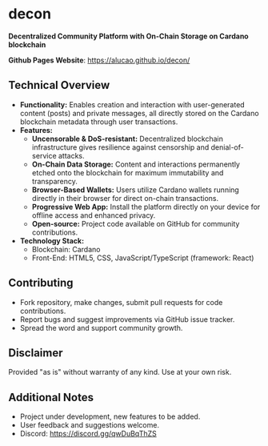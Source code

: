 # **decon**

**Decentralized Community Platform with On-Chain Storage on Cardano blockchain**

**Github Pages Website**: https://alucao.github.io/decon/

## Technical Overview

* **Functionality:** Enables creation and interaction with user-generated content (posts) and private messages, all directly stored on the Cardano blockchain metadata through user transactions.
* **Features:**
    - **Uncensorable & DoS-resistant:** Decentralized blockchain infrastructure gives resilience against censorship and denial-of-service attacks.
    - **On-Chain Data Storage:** Content and interactions permanently etched onto the blockchain for maximum immutability and transparency.
    - **Browser-Based Wallets:** Users utilize Cardano wallets running directly in their browser for direct on-chain transactions.
    - **Progressive Web App:** Install the platform directly on your device for offline access and enhanced privacy.
    - **Open-source:** Project code available on GitHub for community contributions.
* **Technology Stack:**
    - Blockchain: Cardano
    - Front-End: HTML5, CSS, JavaScript/TypeScript (framework: React)

## Contributing

* Fork repository, make changes, submit pull requests for code contributions.
* Report bugs and suggest improvements via GitHub issue tracker.
* Spread the word and support community growth.

## Disclaimer

Provided "as is" without warranty of any kind. Use at your own risk.

## Additional Notes

* Project under development, new features to be added.
* User feedback and suggestions welcome.
* Discord: https://discord.gg/qwDuBqThZS

